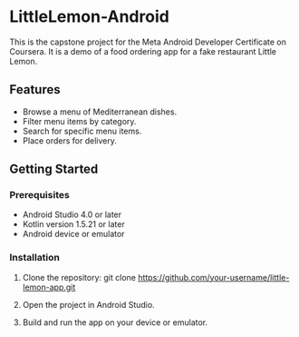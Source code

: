 # LittleLemon-Android
This is the capstone project for the Meta Android Developer Certificate on Coursera. It is a demo of a food ordering app for a fake restaurant Little Lemon.


## Features

- Browse a menu of Mediterranean dishes.
- Filter menu items by category.
- Search for specific menu items.
- Place orders for delivery.

## Getting Started

### Prerequisites

- Android Studio 4.0 or later
- Kotlin version 1.5.21 or later
- Android device or emulator

### Installation

1. Clone the repository:
git clone https://github.com/your-username/little-lemon-app.git

2. Open the project in Android Studio.
3. Build and run the app on your device or emulator.